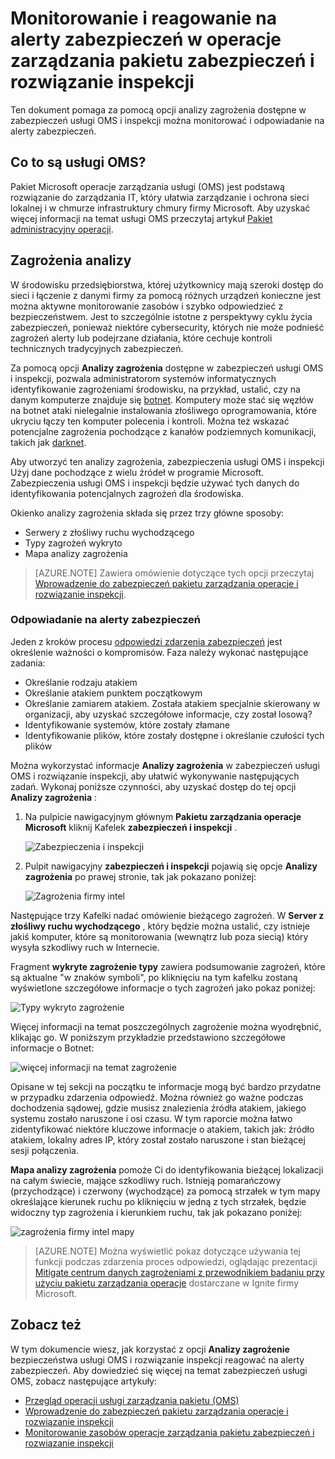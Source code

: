 <properties
   pageTitle="Monitorowanie i reagowanie na alerty zabezpieczeń w operacji zarządzania pakietu zabezpieczeń i rozwiązanie inspekcji | Microsoft Azure"
   description="Ten dokument pomaga za pomocą opcji analizy zagrożenia dostępne w zabezpieczeń usługi OMS i inspekcji można monitorować i odpowiadanie na alerty zabezpieczeń."
   services="operations-management-suite"
   documentationCenter="na"
   authors="YuriDio"
   manager="swadhwa"
   editor=""/>

<tags
   ms.service="operations-management-suite"
   ms.topic="article" 
   ms.devlang="na"
   ms.tgt_pltfrm="na"
   ms.workload="na"
   ms.date="10/18/2016"
   ms.author="yurid"/>

# <a name="monitoring-and-responding-to-security-alerts-in-operations-management-suite-security-and-audit-solution"></a>Monitorowanie i reagowanie na alerty zabezpieczeń w operacje zarządzania pakietu zabezpieczeń i rozwiązanie inspekcji

Ten dokument pomaga za pomocą opcji analizy zagrożenia dostępne w zabezpieczeń usługi OMS i inspekcji można monitorować i odpowiadanie na alerty zabezpieczeń.

## <a name="what-is-oms"></a>Co to są usługi OMS?

Pakiet Microsoft operacje zarządzania usługi (OMS) jest podstawą rozwiązanie do zarządzania IT, który ułatwia zarządzanie i ochrona sieci lokalnej i w chmurze infrastruktury chmury firmy Microsoft. Aby uzyskać więcej informacji na temat usługi OMS przeczytaj artykuł [Pakiet administracyjny operacji](https://technet.microsoft.com/library/mt484091.aspx).

## <a name="threat-intelligence"></a>Zagrożenia analizy

W środowisku przedsiębiorstwa, której użytkownicy mają szeroki dostęp do sieci i łączenie z danymi firmy za pomocą różnych urządzeń konieczne jest można aktywne monitorowanie zasobów i szybko odpowiedzieć z bezpieczeństwem. Jest to szczególnie istotne z perspektywy cyklu życia zabezpieczeń, ponieważ niektóre cybersecurity, których nie może podnieść zagrożeń alerty lub podejrzane działania, które cechuje kontroli technicznych tradycyjnych zabezpieczeń. 

Za pomocą opcji **Analizy zagrożenia** dostępne w zabezpieczeń usługi OMS i inspekcji, pozwala administratorom systemów informatycznych identyfikowanie zagrożeniami środowisku, na przykład, ustalić, czy na danym komputerze znajduje się [botnet](https://www.microsoft.com/security/sir/story/default.aspx#!botnetsection). Komputery może stać się węzłów na botnet ataki nielegalnie instalowania złośliwego oprogramowania, które ukryciu łączy ten komputer polecenia i kontroli. Można też wskazać potencjalne zagrożenia pochodzące z kanałów podziemnych komunikacji, takich jak [darknet](https://www.microsoft.com/security/sir/story/default.aspx#!botnetsection_honeypots_darkents). 

Aby utworzyć ten analizy zagrożenia, zabezpieczenia usługi OMS i inspekcji Użyj dane pochodzące z wielu źródeł w programie Microsoft. Zabezpieczenia usługi OMS i inspekcji będzie używać tych danych do identyfikowania potencjalnych zagrożeń dla środowiska.

Okienko analizy zagrożenia składa się przez trzy główne sposoby:
- Serwery z złośliwy ruchu wychodzącego
- Typy zagrożeń wykryto
- Mapa analizy zagrożenia

> [AZURE.NOTE] Zawiera omówienie dotyczące tych opcji przeczytaj [Wprowadzenie do zabezpieczeń pakietu zarządzania operacje i rozwiązanie inspekcji](oms-security-getting-started.md).

### <a name="responding-to-security-alerts"></a>Odpowiadanie na alerty zabezpieczeń

Jeden z kroków procesu [odpowiedzi zdarzenia zabezpieczeń](https://technet.microsoft.com/library/cc512623.aspx) jest określenie ważności o kompromisów. Faza należy wykonać następujące zadania:

- Określanie rodzaju atakiem
- Określanie atakiem punktem początkowym
- Określanie zamiarem atakiem. Została atakiem specjalnie skierowany w organizacji, aby uzyskać szczegółowe informacje, czy został losową?
- Identyfikowanie systemów, które zostały złamane
- Identyfikowanie plików, które zostały dostępne i określanie czułości tych plików

Można wykorzystać informacje **Analizy zagrożenia** w zabezpieczeń usługi OMS i rozwiązanie inspekcji, aby ułatwić wykonywanie następujących zadań. Wykonaj poniższe czynności, aby uzyskać dostęp do tej opcji **Analizy zagrożenia** :

1. Na pulpicie nawigacyjnym głównym **Pakietu zarządzania operacje Microsoft** kliknij Kafelek **zabezpieczeń i inspekcji** .

    ![Zabezpieczenia i inspekcji](./media/oms-security-responding-alerts/oms-security-responding-alerts-fig1.png)

2. Pulpit nawigacyjny **zabezpieczeń i inspekcji** pojawią się opcje **Analizy zagrożenia** po prawej stronie, tak jak pokazano poniżej:

    ![Zagrożenia firmy intel](./media/oms-security-responding-alerts/oms-security-responding-alerts-fig2-ga.png)

Następujące trzy Kafelki nadać omówienie bieżącego zagrożeń. W **Server z złośliwy ruchu wychodzącego** , który będzie można ustalić, czy istnieje jakiś komputer, które są monitorowania (wewnątrz lub poza siecią) który wysyła szkodliwy ruch w Internecie. 

Fragment **wykryte zagrożenie typy** zawiera podsumowanie zagrożeń, które są aktualne "w znaków symboli", po kliknięciu na tym kafelku zostaną wyświetlone szczegółowe informacje o tych zagrożeń jako pokaz poniżej:

![Typy wykryto zagrożenie](./media/oms-security-responding-alerts/oms-security-responding-alerts-fig3.png)

Więcej informacji na temat poszczególnych zagrożenie można wyodrębnić, klikając go. W poniższym przykładzie przedstawiono szczegółowe informacje o Botnet:

![więcej informacji na temat zagrożenie](./media/oms-security-responding-alerts/oms-security-responding-alerts-fig4.png)

Opisane w tej sekcji na początku te informacje mogą być bardzo przydatne w przypadku zdarzenia odpowiedź. Można również go ważne podczas dochodzenia sądowej, gdzie musisz znalezienia źródła atakiem, jakiego systemu zostało naruszone i osi czasu. W tym raporcie można łatwo zidentyfikować niektóre kluczowe informacje o atakiem, takich jak: źródło atakiem, lokalny adres IP, który został zostało naruszone i stan bieżącej sesji połączenia. 

**Mapa analizy zagrożenia** pomoże Ci do identyfikowania bieżącej lokalizacji na całym świecie, mające szkodliwy ruch. Istnieją pomarańczowy (przychodzące) i czerwony (wychodzące) za pomocą strzałek w tym mapy określające kierunek ruchu po kliknięciu w jedną z tych strzałek, będzie widoczny typ zagrożenia i kierunkiem ruchu, tak jak pokazano poniżej:

![zagrożenia firmy intel mapy](./media/oms-security-responding-alerts/oms-security-responding-alerts-fig5.png)

> [AZURE.NOTE] Można wyświetlić pokaz dotyczące używania tej funkcji podczas zdarzenia proces odpowiedzi, oglądając prezentacji [Mitigate centrum danych zagrożeniami z przewodnikiem badaniu przy użyciu pakietu zarządzania operacje](https://myignite.microsoft.com/videos/5000) dostarczane w Ignite firmy Microsoft.

## <a name="see-also"></a>Zobacz też

W tym dokumencie wiesz, jak korzystać z opcji **Analizy zagrożenie** bezpieczeństwa usługi OMS i rozwiązanie inspekcji reagować na alerty zabezpieczeń. Aby dowiedzieć się więcej na temat zabezpieczeń usługi OMS, zobacz następujące artykuły:

- [Przegląd operacji usługi zarządzania pakietu (OMS)](operations-management-suite-overview.md)
- [Wprowadzenie do zabezpieczeń pakietu zarządzania operacje i rozwiązanie inspekcji](oms-security-getting-started.md)
- [Monitorowanie zasobów operacje zarządzania pakietu zabezpieczeń i rozwiązanie inspekcji](oms-security-monitoring-resources.md)
